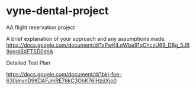 # vyne-dental-project
AA flight reservation project

A brief explanation of your approach and any assumptions made.
https://docs.google.com/document/d/1xPwKjLqWbe91qChczU69_D8g_5JB9oggI8XFTSD0jmA

Detailed Test Plan

https://docs.google.com/document/d/1bkj-foe-630jmvnD9KDAFJmRE76kC3OhK76IHzdXjo0
